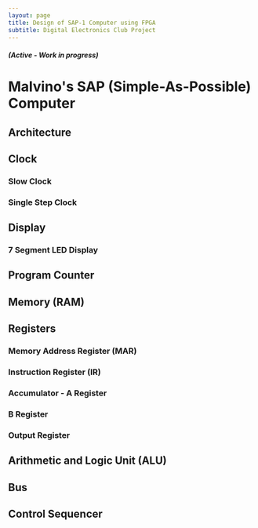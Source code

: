 ```yaml
---
layout: page
title: Design of SAP-1 Computer using FPGA
subtitle: Digital Electronics Club Project
---
```

##### (Active - Work in progress)
# Malvino's SAP (Simple-As-Possible) Computer
## Architecture
## Clock 
### Slow Clock
### Single Step Clock
## Display
### 7 Segment LED Display
## Program Counter
## Memory (RAM)
## Registers
### Memory Address Register (MAR)
### Instruction Register (IR)
### Accumulator - A Register
### B Register
### Output Register
## Arithmetic and Logic Unit (ALU)
## Bus
## Control Sequencer

